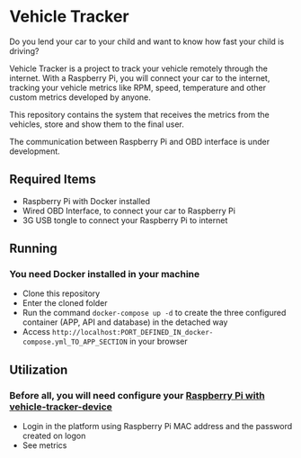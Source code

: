 # Vehicle Tracker

Do you lend your car to your child and want to know how fast your child is driving? 

Vehicle Tracker is a project to track your vehicle remotely through the internet. With a Raspberry Pi, you will connect your car to the internet, tracking your vehicle metrics like RPM, speed, temperature and other custom metrics developed by anyone.

This repository contains the system that receives the metrics from the vehicles, store and show them to the final user.

The communication between Raspberry Pi and OBD interface is under development.

## Required Items

- Raspberry Pi with Docker installed
- Wired OBD Interface, to connect your car to Raspberry Pi
- 3G USB tongle to connect your Raspberry Pi to internet

## Running

### You need Docker installed in your machine

- Clone this repository
- Enter the cloned folder
- Run the command <code>docker-compose up -d</code> to create the three configured container (APP, API and database) in the detached way
- Access <code>http://localhost:PORT_DEFINED_IN_docker-compose.yml_TO_APP_SECTION</code> in your browser

## Utilization

### Before all, you will need configure your [Raspberry Pi with vehicle-tracker-device](https://github.com/vitorlofonseca/vehicle-tracker-device)

- Login in the platform using Raspberry Pi MAC address and the password created on logon
- See metrics
